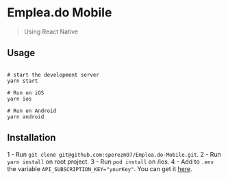 # Emplea.do Mobile

> Using React Native

## Usage

```[bash]

# start the development server
yarn start

# Run on iOS
yarn ios

# Run on Android
yarn android

```

## Installation

 1 - Run `git clone git@github.com:sperezm97/Emplea.do-Mobile.git`.
 2 - Run `yarn install` on root project.
 3 - Run `pod install` on /ios.
 4 - Add to `.env` the variable `API_SUBSCRIPTION_KEY="yourKey"`. You can get it [here](https://emplea-apm.portal.azure-api.net/).
